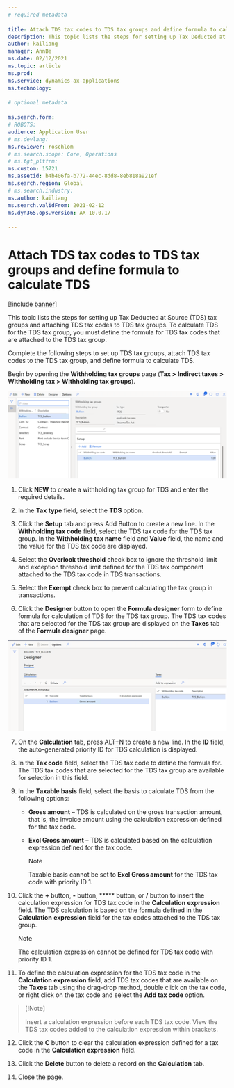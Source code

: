 ```yaml
---
# required metadata

title: Attach TDS tax codes to TDS tax groups and define formula to calculate TDS
description: This topic lists the steps for setting up Tax Deducted at Source (TDS) tax groups and attaching TDS tax codes to TDS tax groups. To calculate TDS for the TDS tax group, you must define the formula for TDS tax codes that are attached to the TDS tax group.
author: kailiang
manager: AnnBe
ms.date: 02/12/2021
ms.topic: article
ms.prod: 
ms.service: dynamics-ax-applications
ms.technology: 

# optional metadata

ms.search.form: 
# ROBOTS: 
audience: Application User
# ms.devlang: 
ms.reviewer: roschlom
# ms.search.scope: Core, Operations
# ms.tgt_pltfrm: 
ms.custom: 15721
ms.assetid: b4b406fa-b772-44ec-8dd8-8eb818a921ef
ms.search.region: Global
# ms.search.industry: 
ms.author: kailiang
ms.search.validFrom: 2021-02-12
ms.dyn365.ops.version: AX 10.0.17

---
```


# Attach TDS tax codes to TDS tax groups and define formula to calculate TDS

[!include [banner](../includes/banner.md)]

This topic lists the steps for setting up Tax Deducted at Source (TDS) tax groups and attaching TDS tax codes to TDS tax groups. To calculate TDS for the TDS tax group, you must define the formula for TDS tax codes that are attached to the TDS tax group.

Complete the following steps to set up TDS tax groups, attach TDS tax codes to the TDS tax group, and define formula to calculate TDS.

 Begin by opening the **Withholding tax groups** page (**Tax > Indirect taxes > Withholding tax > Withholding tax groups**).

[![Withholding tax groups](./media/apac-ind-TDS-29.png)](./media/apac-ind-TDS-29.png)

1. Click **NEW** to create a withholding tax group for TDS and enter the required details.

2. In the **Tax** **type** field, select the **TDS** option.

3. Click the **Setup** tab and press Add Button to create a new line. In the **Withholding tax code** field, select the TDS tax code for the TDS tax group. In the **Withholding tax name** field and **Value** field, the name and the value for the TDS tax code are displayed. 

4. Select the **Overlook threshold** check box to ignore the threshold limit and exception threshold limit defined for the TDS tax component attached to the TDS tax code in TDS transactions.

5. Select the **Exempt** check box to prevent calculating the tax group in transactions. 

6. Click the **Designer** button to open the **Formula designer** form to define formula for calculation of TDS for the TDS tax group. The TDS tax codes that are selected for the TDS tax group are displayed on the **Taxes** tab of the **Formula designer** page. 

[![Designer](./media/apac-ind-TDS-30.png)](./media/apac-ind-TDS-30.png)

7. On the **Calculation** tab, press ALT+N to create a new line. In the **ID** field, the auto-generated priority ID for TDS calculation is displayed.

8. In the **Tax code** field, select the TDS tax code to define the formula for. The TDS tax codes that are selected for the TDS tax group are available for selection in this field.

9. In the **Taxable** **basis** field, select the basis to calculate TDS from the following options:

   - **Gross amount** – TDS is calculated on the gross transaction amount, that is, the invoice amount using the calculation expression defined for the tax code.

   - **Excl Gross amount** – TDS is calculated based on the calculation expression defined for the tax code.

      > [!NOTE]
      > Taxable basis cannot be set to **Excl Gross amount** for the TDS tax code with priority ID 1. 

10. Click the **+** button, **-** button, ***** button, or **/** button to insert the calculation expression for TDS tax code in the **Calculation** **expression** field. The TDS calculation is based on the formula defined in the **Calculation** **expression** field for the tax codes attached to the TDS tax group.

    > [!Note]
    > The calculation expression cannot be  defined for TDS tax code with priority ID 1.  

11. To define the calculation expression for the TDS tax code in the **Calculation** **expression** field, add TDS tax codes that are available on the **Taxes** tab using the drag-drop method, double click on the tax code, or right click on the tax code and select the **Add tax code** option.

>   [!Note]
>
>   Insert a calculation expression before  each TDS tax code.  View the TDS tax codes added to the calculation  expression within brackets.  

12. Click the **C** button to clear the calculation expression defined for a tax code in the **Calculation expression** field.

13. Click the **Delete** button to delete a record on the **Calculation** tab.

14. Close the page.
